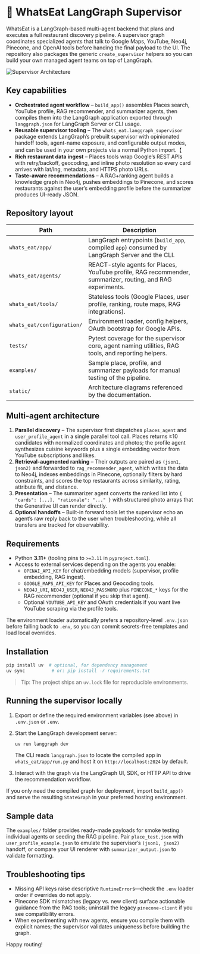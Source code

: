 # 🤖 WhatsEat LangGraph Supervisor

WhatsEat is a LangGraph-based multi-agent backend that plans and executes a full restaurant discovery pipeline.
A supervisor graph coordinates specialized agents that talk to Google Maps, YouTube, Neo4j, Pinecone, and OpenAI
tools before handing the final payload to the UI. The repository also packages the generic `create_supervisor`
helpers so you can build your own managed agent teams on top of LangGraph.

![Supervisor Architecture](static/img/supervisor.png)

## Key capabilities

- **Orchestrated agent workflow** – `build_app()` assembles Places search, YouTube profile, RAG recommender, and
  summarizer agents, then compiles them into the LangGraph application exported through `langgraph.json` for
  LangGraph Server or CLI usage.
- **Reusable supervisor tooling** – The `whats_eat.langgraph_supervisor` package extends LangGraph’s prebuilt
  supervisor with opinionated handoff tools, agent-name exposure, and configurable output modes, and can be used in
  your own projects via a normal Python import.【
- **Rich restaurant data ingest** – Places tools wrap Google’s REST APIs with retry/backoff, geocoding, and inline
  photo resolution so every card arrives with lat/lng, metadata, and HTTPS photo URLs.
- **Taste-aware recommendations** – A RAG+ranking agent builds a knowledge graph in Neo4j, pushes embeddings to
  Pinecone, and scores restaurants against the user’s embedding profile before the summarizer produces UI-ready JSON.

## Repository layout

| Path | Description |
| --- | --- |
| `whats_eat/app/` | LangGraph entrypoints (`build_app`, compiled `app`) consumed by LangGraph Server and the CLI. 
| `whats_eat/agents/` | REACT-style agents for Places, YouTube profile, RAG recommender, summarizer, routing, and RAG experiments. 
| `whats_eat/tools/` | Stateless tools (Google Places, user profile, ranking, route maps, RAG integrations).
| `whats_eat/configuration/` | Environment loader, config helpers, OAuth bootstrap for Google APIs. 
| `tests/` | Pytest coverage for the supervisor core, agent naming utilities, RAG tools, and reporting helpers.
| `examples/` | Sample place, profile, and summarizer payloads for manual testing of the pipeline.
| `static/` | Architecture diagrams referenced by the documentation.
## Multi-agent architecture

1. **Parallel discovery** – The supervisor first dispatches `places_agent` and `user_profile_agent` in a single
   parallel tool call. Places returns ≥10 candidates with normalized coordinates and photos; the profile agent
   synthesizes cuisine keywords plus a single embedding vector from YouTube subscriptions and likes.
2. **Retrieval-augmented ranking** – Their outputs are paired as `(json1, json2)` and forwarded to
   `rag_recommender_agent`, which writes the data to Neo4j, indexes embeddings in Pinecone, optionally filters by
   hard constraints, and scores the top restaurants across similarity, rating, attribute fit, and distance.
3. **Presentation** – The summarizer agent converts the ranked list into `{ "cards": [...], "rationale": "..." }`
   with structured photo arrays that the Generative UI can render directly.
4. **Optional handoffs** – Built-in forward tools let the supervisor echo an agent’s raw reply back to the user when
   troubleshooting, while all transfers are tracked for observability.

## Requirements

- Python **3.11+** (tooling pins to `>=3.11` in `pyproject.toml`).
- Access to external services depending on the agents you enable:
  - `OPENAI_API_KEY` for chat/embedding models (supervisor, profile embedding, RAG ingest).
  - `GOOGLE_MAPS_API_KEY` for Places and Geocoding tools.
  - `NEO4J_URI`, `NEO4J_USER`, `NEO4J_PASSWORD` plus `PINECONE_*` keys for the RAG recommender (optional if you skip that agent).
  - Optional `YOUTUBE_API_KEY` and OAuth credentials if you want live YouTube scraping via the profile tools.

The environment loader automatically prefers a repository-level `.env.json` before falling back to `.env`, so you can
commit secrets-free templates and load local overrides.

## Installation

```bash
pip install uv  # optional, for dependency management
uv sync          # or: pip install -r requirements.txt
```

> Tip: The project ships an `uv.lock` file for reproducible environments.

## Running the supervisor locally

1. Export or define the required environment variables (see above) in `.env.json` or `.env`.
2. Start the LangGraph development server:

   ```bash
   uv run langgraph dev
   ```

   The CLI reads `langgraph.json` to locate the compiled app in `whats_eat/app/run.py` and host it on
   `http://localhost:2024` by default.
3. Interact with the graph via the LangGraph UI, SDK, or HTTP API to drive the recommendation workflow.

If you only need the compiled graph for deployment, import `build_app()` and serve the resulting
`StateGraph` in your preferred hosting environment.

## Sample data

The `examples/` folder provides ready-made payloads for smoke testing individual agents or seeding the RAG pipeline.
Pair `place_test.json` with `user_profile_example.json` to emulate the supervisor’s `(json1, json2)` handoff, or compare
your UI renderer with `summarizer_output.json` to validate formatting.

## Troubleshooting tips

- Missing API keys raise descriptive `RuntimeError`s—check the `.env` loader order if overrides do not apply.
- Pinecone SDK mismatches (legacy vs. new client) surface actionable guidance from the RAG tools; uninstall the legacy
  `pinecone-client` if you see compatibility errors.
- When experimenting with new agents, ensure you compile them with explicit names; the supervisor validates uniqueness
  before building the graph.

Happy routing!

